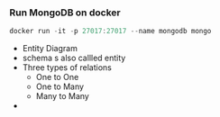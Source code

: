 ### Run MongoDB on docker

```javascript
docker run -it -p 27017:27017 --name mongodb mongo
```


* Entity Diagram
* schema s also callled entity
* Three types of relations
	* One to One
	* One to Many
	* Many to Many
*  
